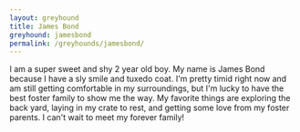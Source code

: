 ```yaml
---
layout: greyhound
title: James Bond
greyhound: jamesbond
permalink: /greyhounds/jamesbond/
---
```


I am a super sweet and shy 2 year old boy. My name is James Bond because I have a sly smile and tuxedo coat. I'm pretty timid right now and am still getting comfortable in my surroundings, but I'm lucky to have the best foster family to show me the way. My favorite things are exploring the back yard, laying in my crate to rest, and getting some love from my foster parents. I can't wait to meet my forever family! 